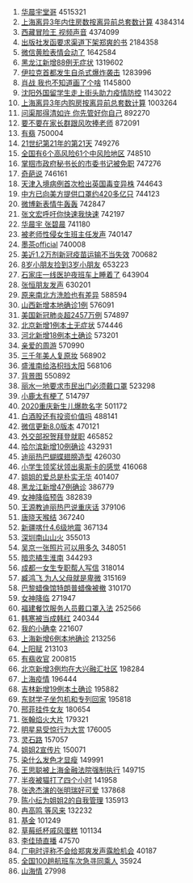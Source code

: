 1. [华晨宇堂哥](https://s.weibo.com/weibo?q=%E5%8D%8E%E6%99%A8%E5%AE%87%E5%A0%82%E5%93%A5&Refer=top) 4515321
1. [上海离异3年内住房数按离异前总套数计算](https://s.weibo.com/weibo?q=%23%E4%B8%8A%E6%B5%B7%E7%A6%BB%E5%BC%823%E5%B9%B4%E5%86%85%E4%BD%8F%E6%88%BF%E6%95%B0%E6%8C%89%E7%A6%BB%E5%BC%82%E5%89%8D%E6%80%BB%E5%A5%97%E6%95%B0%E8%AE%A1%E7%AE%97%23&Refer=top) 4384314
1. [西藏冒险王 视频声音](https://s.weibo.com/weibo?q=%E8%A5%BF%E8%97%8F%E5%86%92%E9%99%A9%E7%8E%8B%20%E8%A7%86%E9%A2%91%E5%A3%B0%E9%9F%B3&Refer=top) 4374099
1. [出版社发函要求渠道下架郑爽的书](https://s.weibo.com/weibo?q=%23%E5%87%BA%E7%89%88%E7%A4%BE%E5%8F%91%E5%87%BD%E8%A6%81%E6%B1%82%E6%B8%A0%E9%81%93%E4%B8%8B%E6%9E%B6%E9%83%91%E7%88%BD%E7%9A%84%E4%B9%A6%23&Refer=top) 2184358
1. [微信黄脸表情会动了](https://s.weibo.com/weibo?q=%23%E5%BE%AE%E4%BF%A1%E9%BB%84%E8%84%B8%E8%A1%A8%E6%83%85%E4%BC%9A%E5%8A%A8%E4%BA%86%23&Refer=top) 1642584
1. [黑龙江新增88例无症状](https://s.weibo.com/weibo?q=%23%E9%BB%91%E9%BE%99%E6%B1%9F%E6%96%B0%E5%A2%9E88%E4%BE%8B%E6%97%A0%E7%97%87%E7%8A%B6%23&Refer=top) 1319602
1. [伊拉克首都发生自杀式爆炸袭击](https://s.weibo.com/weibo?q=%E4%BC%8A%E6%8B%89%E5%85%8B%E9%A6%96%E9%83%BD%E5%8F%91%E7%94%9F%E8%87%AA%E6%9D%80%E5%BC%8F%E7%88%86%E7%82%B8%E8%A2%AD%E5%87%BB&Refer=top) 1283996
1. [肖战 我也不知道画了个啥](https://s.weibo.com/weibo?q=%E8%82%96%E6%88%98%20%E6%88%91%E4%B9%9F%E4%B8%8D%E7%9F%A5%E9%81%93%E7%94%BB%E4%BA%86%E4%B8%AA%E5%95%A5&Refer=top) 1145800
1. [沈阳外国留学生走上街头助力疫情防控](https://s.weibo.com/weibo?q=%23%E6%B2%88%E9%98%B3%E5%A4%96%E5%9B%BD%E7%95%99%E5%AD%A6%E7%94%9F%E8%B5%B0%E4%B8%8A%E8%A1%97%E5%A4%B4%E5%8A%A9%E5%8A%9B%E7%96%AB%E6%83%85%E9%98%B2%E6%8E%A7%23&Refer=top) 1143022
1. [上海离异3年内购房按离异前总套数计算](https://s.weibo.com/weibo?q=%23%E4%B8%8A%E6%B5%B7%E7%A6%BB%E5%BC%823%E5%B9%B4%E5%86%85%E8%B4%AD%E6%88%BF%E6%8C%89%E7%A6%BB%E5%BC%82%E5%89%8D%E6%80%BB%E5%A5%97%E6%95%B0%E8%AE%A1%E7%AE%97%23&Refer=top) 1003264
1. [问渠那得清如许 你先管好你自己](https://s.weibo.com/weibo?q=%E9%97%AE%E6%B8%A0%E9%82%A3%E5%BE%97%E6%B8%85%E5%A6%82%E8%AE%B8%20%E4%BD%A0%E5%85%88%E7%AE%A1%E5%A5%BD%E4%BD%A0%E8%87%AA%E5%B7%B1&Refer=top) 892270
1. [要不要在家长群跟风吹捧老师](https://s.weibo.com/weibo?q=%23%E8%A6%81%E4%B8%8D%E8%A6%81%E5%9C%A8%E5%AE%B6%E9%95%BF%E7%BE%A4%E8%B7%9F%E9%A3%8E%E5%90%B9%E6%8D%A7%E8%80%81%E5%B8%88%23&Refer=top) 872091
1. [有翡](https://s.weibo.com/weibo?q=%E6%9C%89%E7%BF%A1&Refer=top) 750004
1. [21世纪第21年的第21天](https://s.weibo.com/weibo?q=%2321%E4%B8%96%E7%BA%AA%E7%AC%AC21%E5%B9%B4%E7%9A%84%E7%AC%AC21%E5%A4%A9%23&Refer=top) 749276
1. [全国有6个高风险61个中风险地区](https://s.weibo.com/weibo?q=%23%E5%85%A8%E5%9B%BD%E6%9C%896%E4%B8%AA%E9%AB%98%E9%A3%8E%E9%99%A961%E4%B8%AA%E4%B8%AD%E9%A3%8E%E9%99%A9%E5%9C%B0%E5%8C%BA%23&Refer=top) 748510
1. [掌掴市政府秘书长的市委书记被免职](https://s.weibo.com/weibo?q=%E6%8E%8C%E6%8E%B4%E5%B8%82%E6%94%BF%E5%BA%9C%E7%A7%98%E4%B9%A6%E9%95%BF%E7%9A%84%E5%B8%82%E5%A7%94%E4%B9%A6%E8%AE%B0%E8%A2%AB%E5%85%8D%E8%81%8C&Refer=top) 747276
1. [奇葩说](https://s.weibo.com/weibo?q=%E5%A5%87%E8%91%A9%E8%AF%B4&Refer=top) 746161
1. [天津入境病例首次检出英国毒变异株](https://s.weibo.com/weibo?q=%E5%A4%A9%E6%B4%A5%E5%85%A5%E5%A2%83%E7%97%85%E4%BE%8B%E9%A6%96%E6%AC%A1%E6%A3%80%E5%87%BA%E8%8B%B1%E5%9B%BD%E6%AF%92%E5%8F%98%E5%BC%82%E6%A0%AA&Refer=top) 744643
1. [中方已向美方提供口罩约420多亿只](https://s.weibo.com/weibo?q=%23%E4%B8%AD%E6%96%B9%E5%B7%B2%E5%90%91%E7%BE%8E%E6%96%B9%E6%8F%90%E4%BE%9B%E5%8F%A3%E7%BD%A9%E7%BA%A6420%E5%A4%9A%E4%BA%BF%E5%8F%AA%23&Refer=top) 744123
1. [微博新表情牛轰轰](https://s.weibo.com/weibo?q=%23%E5%BE%AE%E5%8D%9A%E6%96%B0%E8%A1%A8%E6%83%85%E7%89%9B%E8%BD%B0%E8%BD%B0%23&Refer=top) 742847
1. [张文宏呼吁你快速我快速](https://s.weibo.com/weibo?q=%E5%BC%A0%E6%96%87%E5%AE%8F%E5%91%BC%E5%90%81%E4%BD%A0%E5%BF%AB%E9%80%9F%E6%88%91%E5%BF%AB%E9%80%9F&Refer=top) 742197
1. [华晨宇 张碧晨](https://s.weibo.com/weibo?q=%E5%8D%8E%E6%99%A8%E5%AE%87%20%E5%BC%A0%E7%A2%A7%E6%99%A8&Refer=top) 741180
1. [被老师性侵女生班主任发声](https://s.weibo.com/weibo?q=%23%E8%A2%AB%E8%80%81%E5%B8%88%E6%80%A7%E4%BE%B5%E5%A5%B3%E7%94%9F%E7%8F%AD%E4%B8%BB%E4%BB%BB%E5%8F%91%E5%A3%B0%23&Refer=top) 740147
1. [墨茶official](https://s.weibo.com/weibo?q=%E5%A2%A8%E8%8C%B6official&Refer=top) 740008
1. [美近1.2万剂新冠疫苗运输不当失效](https://s.weibo.com/weibo?q=%23%E7%BE%8E%E8%BF%911.2%E4%B8%87%E5%89%82%E6%96%B0%E5%86%A0%E7%96%AB%E8%8B%97%E8%BF%90%E8%BE%93%E4%B8%8D%E5%BD%93%E5%A4%B1%E6%95%88%23&Refer=top) 700682
1. [8岁小朋友捡到3岁小朋友](https://s.weibo.com/weibo?q=%238%E5%B2%81%E5%B0%8F%E6%9C%8B%E5%8F%8B%E6%8D%A1%E5%88%B03%E5%B2%81%E5%B0%8F%E6%9C%8B%E5%8F%8B%23&Refer=top) 653223
1. [石家庄一线医护夜班车上睡着了](https://s.weibo.com/weibo?q=%23%E7%9F%B3%E5%AE%B6%E5%BA%84%E4%B8%80%E7%BA%BF%E5%8C%BB%E6%8A%A4%E5%A4%9C%E7%8F%AD%E8%BD%A6%E4%B8%8A%E7%9D%A1%E7%9D%80%E4%BA%86%23&Refer=top) 643904
1. [张恒朋友发声](https://s.weibo.com/weibo?q=%23%E5%BC%A0%E6%81%92%E6%9C%8B%E5%8F%8B%E5%8F%91%E5%A3%B0%23&Refer=top) 630201
1. [原来南北方洗脸也有差异](https://s.weibo.com/weibo?q=%23%E5%8E%9F%E6%9D%A5%E5%8D%97%E5%8C%97%E6%96%B9%E6%B4%97%E8%84%B8%E4%B9%9F%E6%9C%89%E5%B7%AE%E5%BC%82%23&Refer=top) 588594
1. [山西新增本地确诊1例](https://s.weibo.com/weibo?q=%23%E5%B1%B1%E8%A5%BF%E6%96%B0%E5%A2%9E%E6%9C%AC%E5%9C%B0%E7%A1%AE%E8%AF%8A1%E4%BE%8B%23&Refer=top) 576091
1. [美国新冠肺炎超2457万例](https://s.weibo.com/weibo?q=%23%E7%BE%8E%E5%9B%BD%E6%96%B0%E5%86%A0%E8%82%BA%E7%82%8E%E8%B6%852457%E4%B8%87%E4%BE%8B%23&Refer=top) 574897
1. [北京新增1例本土无症状](https://s.weibo.com/weibo?q=%23%E5%8C%97%E4%BA%AC%E6%96%B0%E5%A2%9E1%E4%BE%8B%E6%9C%AC%E5%9C%9F%E6%97%A0%E7%97%87%E7%8A%B6%23&Refer=top) 574446
1. [河北新增18例本土确诊](https://s.weibo.com/weibo?q=%23%E6%B2%B3%E5%8C%97%E6%96%B0%E5%A2%9E18%E4%BE%8B%E6%9C%AC%E5%9C%9F%E7%A1%AE%E8%AF%8A%23&Refer=top) 573201
1. [亲爱的周游](https://s.weibo.com/weibo?q=%E4%BA%B2%E7%88%B1%E7%9A%84%E5%91%A8%E6%B8%B8&Refer=top) 570990
1. [三千年美人复原妆](https://s.weibo.com/weibo?q=%23%E4%B8%89%E5%8D%83%E5%B9%B4%E7%BE%8E%E4%BA%BA%E5%A4%8D%E5%8E%9F%E5%A6%86%23&Refer=top) 568902
1. [盛淮南给洛枳挡太阳](https://s.weibo.com/weibo?q=%23%E7%9B%9B%E6%B7%AE%E5%8D%97%E7%BB%99%E6%B4%9B%E6%9E%B3%E6%8C%A1%E5%A4%AA%E9%98%B3%23&Refer=top) 568106
1. [背景图](https://s.weibo.com/weibo?q=%E8%83%8C%E6%99%AF%E5%9B%BE&Refer=top) 550892
1. [丽水一地要求市民出门必须戴口罩](https://s.weibo.com/weibo?q=%23%E4%B8%BD%E6%B0%B4%E4%B8%80%E5%9C%B0%E8%A6%81%E6%B1%82%E5%B8%82%E6%B0%91%E5%87%BA%E9%97%A8%E5%BF%85%E9%A1%BB%E6%88%B4%E5%8F%A3%E7%BD%A9%23&Refer=top) 523298
1. [小鹿太有梗了](https://s.weibo.com/weibo?q=%E5%B0%8F%E9%B9%BF%E5%A4%AA%E6%9C%89%E6%A2%97%E4%BA%86&Refer=top) 514797
1. [2020重庆新生儿爆款名字](https://s.weibo.com/weibo?q=%232020%E9%87%8D%E5%BA%86%E6%96%B0%E7%94%9F%E5%84%BF%E7%88%86%E6%AC%BE%E5%90%8D%E5%AD%97%23&Refer=top) 501172
1. [白酒股还有投资价值吗](https://s.weibo.com/weibo?q=%23%E7%99%BD%E9%85%92%E8%82%A1%E8%BF%98%E6%9C%89%E6%8A%95%E8%B5%84%E4%BB%B7%E5%80%BC%E5%90%97%23&Refer=top) 488141
1. [微信更新8.0版本](https://s.weibo.com/weibo?q=%23%E5%BE%AE%E4%BF%A1%E6%9B%B4%E6%96%B08.0%E7%89%88%E6%9C%AC%23&Refer=top) 470121
1. [外交部祝贺拜登就职](https://s.weibo.com/weibo?q=%23%E5%A4%96%E4%BA%A4%E9%83%A8%E7%A5%9D%E8%B4%BA%E6%8B%9C%E7%99%BB%E5%B0%B1%E8%81%8C%23&Refer=top) 465852
1. [哈尔滨新增10例确诊](https://s.weibo.com/weibo?q=%23%E5%93%88%E5%B0%94%E6%BB%A8%E6%96%B0%E5%A2%9E10%E4%BE%8B%E7%A1%AE%E8%AF%8A%23&Refer=top) 432931
1. [迪丽热巴蝴蝶翅膀造型](https://s.weibo.com/weibo?q=%23%E8%BF%AA%E4%B8%BD%E7%83%AD%E5%B7%B4%E8%9D%B4%E8%9D%B6%E7%BF%85%E8%86%80%E9%80%A0%E5%9E%8B%23&Refer=top) 426030
1. [小学生领奖状领出奥斯卡的感觉](https://s.weibo.com/weibo?q=%23%E5%B0%8F%E5%AD%A6%E7%94%9F%E9%A2%86%E5%A5%96%E7%8A%B6%E9%A2%86%E5%87%BA%E5%A5%A5%E6%96%AF%E5%8D%A1%E7%9A%84%E6%84%9F%E8%A7%89%23&Refer=top) 416068
1. [姐姐的爱总是朴实无华](https://s.weibo.com/weibo?q=%23%E5%A7%90%E5%A7%90%E7%9A%84%E7%88%B1%E6%80%BB%E6%98%AF%E6%9C%B4%E5%AE%9E%E6%97%A0%E5%8D%8E%23&Refer=top) 401407
1. [黑龙江新增47例确诊](https://s.weibo.com/weibo?q=%23%E9%BB%91%E9%BE%99%E6%B1%9F%E6%96%B0%E5%A2%9E47%E4%BE%8B%E7%A1%AE%E8%AF%8A%23&Refer=top) 386779
1. [女神降临预告](https://s.weibo.com/weibo?q=%E5%A5%B3%E7%A5%9E%E9%99%8D%E4%B8%B4%E9%A2%84%E5%91%8A&Refer=top) 382839
1. [王源教迪丽热巴说重庆话](https://s.weibo.com/weibo?q=%23%E7%8E%8B%E6%BA%90%E6%95%99%E8%BF%AA%E4%B8%BD%E7%83%AD%E5%B7%B4%E8%AF%B4%E9%87%8D%E5%BA%86%E8%AF%9D%23&Refer=top) 379106
1. [唐晓天喉结](https://s.weibo.com/weibo?q=%23%E5%94%90%E6%99%93%E5%A4%A9%E5%96%89%E7%BB%93%23&Refer=top) 367240
1. [新疆喀什4.6级地震](https://s.weibo.com/weibo?q=%23%E6%96%B0%E7%96%86%E5%96%80%E4%BB%804.6%E7%BA%A7%E5%9C%B0%E9%9C%87%23&Refer=top) 367134
1. [深圳南山山火](https://s.weibo.com/weibo?q=%E6%B7%B1%E5%9C%B3%E5%8D%97%E5%B1%B1%E5%B1%B1%E7%81%AB&Refer=top) 355013
1. [吴京一张照片可以用多久](https://s.weibo.com/weibo?q=%23%E5%90%B4%E4%BA%AC%E4%B8%80%E5%BC%A0%E7%85%A7%E7%89%87%E5%8F%AF%E4%BB%A5%E7%94%A8%E5%A4%9A%E4%B9%85%23&Refer=top) 348051
1. [暗恋橘生淮南](https://s.weibo.com/weibo?q=%E6%9A%97%E6%81%8B%E6%A9%98%E7%94%9F%E6%B7%AE%E5%8D%97&Refer=top) 344293
1. [成都一女生专职帮人写信](https://s.weibo.com/weibo?q=%23%E6%88%90%E9%83%BD%E4%B8%80%E5%A5%B3%E7%94%9F%E4%B8%93%E8%81%8C%E5%B8%AE%E4%BA%BA%E5%86%99%E4%BF%A1%23&Refer=top) 318014
1. [臧鸿飞 为人父母就是卑微](https://s.weibo.com/weibo?q=%E8%87%A7%E9%B8%BF%E9%A3%9E%20%E4%B8%BA%E4%BA%BA%E7%88%B6%E6%AF%8D%E5%B0%B1%E6%98%AF%E5%8D%91%E5%BE%AE&Refer=top) 315169
1. [巴黎蜡像馆特朗普蜡像被撤](https://s.weibo.com/weibo?q=%E5%B7%B4%E9%BB%8E%E8%9C%A1%E5%83%8F%E9%A6%86%E7%89%B9%E6%9C%97%E6%99%AE%E8%9C%A1%E5%83%8F%E8%A2%AB%E6%92%A4&Refer=top) 310170
1. [女神降临](https://s.weibo.com/weibo?q=%E5%A5%B3%E7%A5%9E%E9%99%8D%E4%B8%B4&Refer=top) 271947
1. [福建餐饮服务人员戴口罩入法](https://s.weibo.com/weibo?q=%23%E7%A6%8F%E5%BB%BA%E9%A4%90%E9%A5%AE%E6%9C%8D%E5%8A%A1%E4%BA%BA%E5%91%98%E6%88%B4%E5%8F%A3%E7%BD%A9%E5%85%A5%E6%B3%95%23&Refer=top) 252566
1. [韩寒被当成韩红](https://s.weibo.com/weibo?q=%E9%9F%A9%E5%AF%92%E8%A2%AB%E5%BD%93%E6%88%90%E9%9F%A9%E7%BA%A2&Refer=top) 240344
1. [我的小确幸](https://s.weibo.com/weibo?q=%E6%88%91%E7%9A%84%E5%B0%8F%E7%A1%AE%E5%B9%B8&Refer=top) 221607
1. [上海新增6例本地确诊](https://s.weibo.com/weibo?q=%E4%B8%8A%E6%B5%B7%E6%96%B0%E5%A2%9E6%E4%BE%8B%E6%9C%AC%E5%9C%B0%E7%A1%AE%E8%AF%8A&Refer=top) 213256
1. [上阳赋](https://s.weibo.com/weibo?q=%E4%B8%8A%E9%98%B3%E8%B5%8B&Refer=top) 213103
1. [有翡收官](https://s.weibo.com/weibo?q=%23%E6%9C%89%E7%BF%A1%E6%94%B6%E5%AE%98%23&Refer=top) 200815
1. [北京新增3例均在大兴融汇社区](https://s.weibo.com/weibo?q=%23%E5%8C%97%E4%BA%AC%E6%96%B0%E5%A2%9E3%E4%BE%8B%E5%9D%87%E5%9C%A8%E5%A4%A7%E5%85%B4%E8%9E%8D%E6%B1%87%E7%A4%BE%E5%8C%BA%23&Refer=top) 198284
1. [上海疫情](https://s.weibo.com/weibo?q=%23%E4%B8%8A%E6%B5%B7%E7%96%AB%E6%83%85%23&Refer=top) 196444
1. [吉林新增19例本土确诊](https://s.weibo.com/weibo?q=%23%E5%90%89%E6%9E%97%E6%96%B0%E5%A2%9E19%E4%BE%8B%E6%9C%AC%E5%9C%9F%E7%A1%AE%E8%AF%8A%23&Refer=top) 195882
1. [东财学子坐包机和专列回家](https://s.weibo.com/weibo?q=%23%E4%B8%9C%E8%B4%A2%E5%AD%A6%E5%AD%90%E5%9D%90%E5%8C%85%E6%9C%BA%E5%92%8C%E4%B8%93%E5%88%97%E5%9B%9E%E5%AE%B6%23&Refer=top) 195818
1. [邢菲挂件女友](https://s.weibo.com/weibo?q=%23%E9%82%A2%E8%8F%B2%E6%8C%82%E4%BB%B6%E5%A5%B3%E5%8F%8B%23&Refer=top) 180654
1. [张翰焰火大片](https://s.weibo.com/weibo?q=%23%E5%BC%A0%E7%BF%B0%E7%84%B0%E7%81%AB%E5%A4%A7%E7%89%87%23&Refer=top) 179321
1. [明星易受惊行为大赏](https://s.weibo.com/weibo?q=%23%E6%98%8E%E6%98%9F%E6%98%93%E5%8F%97%E6%83%8A%E8%A1%8C%E4%B8%BA%E5%A4%A7%E8%B5%8F%23&Refer=top) 176005
1. [灵石路](https://s.weibo.com/weibo?q=%E7%81%B5%E7%9F%B3%E8%B7%AF&Refer=top) 157057
1. [姐姐2宣传片](https://s.weibo.com/weibo?q=%23%E5%A7%90%E5%A7%902%E5%AE%A3%E4%BC%A0%E7%89%87%23&Refer=top) 150071
1. [染什么发色才显瘦](https://s.weibo.com/weibo?q=%23%E6%9F%93%E4%BB%80%E4%B9%88%E5%8F%91%E8%89%B2%E6%89%8D%E6%98%BE%E7%98%A6%23&Refer=top) 149991
1. [王思聪被上海金融法院强制执行](https://s.weibo.com/weibo?q=%23%E7%8E%8B%E6%80%9D%E8%81%AA%E8%A2%AB%E4%B8%8A%E6%B5%B7%E9%87%91%E8%9E%8D%E6%B3%95%E9%99%A2%E5%BC%BA%E5%88%B6%E6%89%A7%E8%A1%8C%23&Refer=top) 149715
1. [半夜被猫打了四个小时](https://s.weibo.com/weibo?q=%E5%8D%8A%E5%A4%9C%E8%A2%AB%E7%8C%AB%E6%89%93%E4%BA%86%E5%9B%9B%E4%B8%AA%E5%B0%8F%E6%97%B6&Refer=top) 141958
1. [张逸杰演的张明瑞好可爱](https://s.weibo.com/weibo?q=%23%E5%BC%A0%E9%80%B8%E6%9D%B0%E6%BC%94%E7%9A%84%E5%BC%A0%E6%98%8E%E7%91%9E%E5%A5%BD%E5%8F%AF%E7%88%B1%23&Refer=top) 137868
1. [陈小纭为姐姐2的自我管理](https://s.weibo.com/weibo?q=%23%E9%99%88%E5%B0%8F%E7%BA%AD%E4%B8%BA%E5%A7%90%E5%A7%902%E7%9A%84%E8%87%AA%E6%88%91%E7%AE%A1%E7%90%86%23&Refer=top) 135913
1. [冉高鸣 等风来](https://s.weibo.com/weibo?q=%E5%86%89%E9%AB%98%E9%B8%A3%20%E7%AD%89%E9%A3%8E%E6%9D%A5&Refer=top) 132232
1. [基金](https://s.weibo.com/weibo?q=%E5%9F%BA%E9%87%91&Refer=top) 101249
1. [草莓纸杯戚风蛋糕](https://s.weibo.com/weibo?q=%E8%8D%89%E8%8E%93%E7%BA%B8%E6%9D%AF%E6%88%9A%E9%A3%8E%E8%9B%8B%E7%B3%95&Refer=top) 101134
1. [李佳琦直播](https://s.weibo.com/weibo?q=%E6%9D%8E%E4%BD%B3%E7%90%A6%E7%9B%B4%E6%92%AD&Refer=top) 47570
1. [广电时评称不会给郑爽发声露脸机会](https://s.weibo.com/weibo?q=%23%E5%B9%BF%E7%94%B5%E6%97%B6%E8%AF%84%E7%A7%B0%E4%B8%8D%E4%BC%9A%E7%BB%99%E9%83%91%E7%88%BD%E5%8F%91%E5%A3%B0%E9%9C%B2%E8%84%B8%E6%9C%BA%E4%BC%9A%23&Refer=top) 40187
1. [全国100趟航班车次急寻同乘人](https://s.weibo.com/weibo?q=%23%E5%85%A8%E5%9B%BD100%E8%B6%9F%E8%88%AA%E7%8F%AD%E8%BD%A6%E6%AC%A1%E6%80%A5%E5%AF%BB%E5%90%8C%E4%B9%98%E4%BA%BA%23&Refer=top) 35924
1. [山海情](https://s.weibo.com/weibo?q=%E5%B1%B1%E6%B5%B7%E6%83%85&Refer=top) 27998